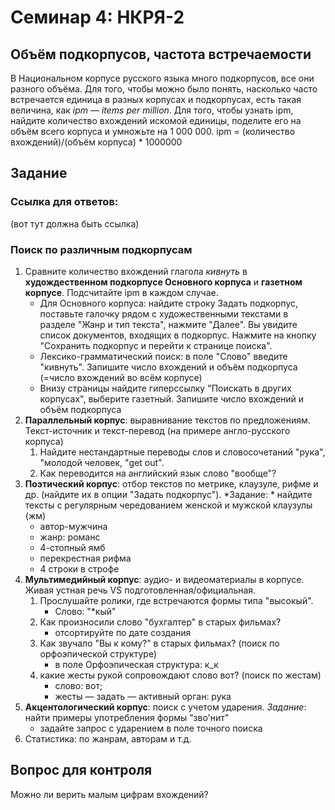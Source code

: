# Семинар 4: НКРЯ-2

## Объём подкорпусов, частота встречаемости
В Национальном корпусе русского языка много подкорпусов, все они разного объёма. Для того, чтобы можно было понять, насколько часто встречается единица в разных корпусах и подкорпусах, есть такая величина, как *ipm — items per million*. Для того, чтобы узнать ipm, найдите количество вхождений искомой единицы, поделите его на объём всего корпуса и умножьте на 1 000 000.
ipm = (количество вхождений)/(объём корпуса) * 1000000

## Задание
### Ссылка для ответов:
(вот тут должна быть ссылка)
### Поиск по различным подкорпусам
1. Сравните количество вхождений глагола *кивнуть* в **худождественном подкорпусе Основного корпуса** и **газетном корпусе**. Подсчитайте ipm в каждом случае.
	* Для Основного корпуса: найдите строку Задать подкорпус, поставьте галочку рядом с художественными текстами в разделе "Жанр и тип текста", нажмите "Далее". Вы увидите список документов, входящих в подкорпус. Нажмите на кнопку "Сохранить подкорпус и перейти к странице поиска".
	* Лексико-грамматический поиск: в поле "Слово" введите "кивнуть". Запишите число вхождений и объём подкорпуса (=число вхождений во всём корпусе)
	* Внизу страницы найдите гиперссылку "Поискать в других корпусах", выберите газетный. Запишите число вхождений и объём подкорпуса
2. **Параллельный корпус**: выравнивание текстов по предложениям. Текст-источник и текст-перевод (на примере англо-русского корпуса)
	1. Найдите нестандартные переводы слов и словосочетаний "рука", "молодой человек, "get out".
	2. Как переводится на английский язык слово "вообще"?
3. **Поэтический корпус**: отбор текстов по метрике, клаузуле, рифме и др. (найдите их в опции "Задать подкорпус"). 
*Задание: * найдите тексты с регулярным чередованием женской и мужской клаузулы (жм)
	* автор-мужчина
	* жанр: романс
	* 4-стопный ямб
	* перекрестная рифма
	* 4 строки в строфе
4. **Мультимедийный корпус**: аудио- и видеоматериалы в корпусе. Живая устная речь VS подготовленная/официальная.
	1. Прослушайте ролики, где встречаются формы типа "высокый".
		* Слово: "*кый"
	2. Как произносили слово "бухгалтер" в старых фильмах?
		* отсортируйте по дате создания
	3. Как звучало "Вы к кому?" в старых фильмах? (поиск по орфоэпической структуре)
		* в поле Орфоэпическая структура: к_к
	4. какие жесты рукой сопровождают слово вот? (поиск по жестам)
		* слово: вот;
		* жесты — задать — активный орган: рука
5. **Акцентологический корпус**: поиск с учетом ударения.
*Задание*: найти примеры употребления формы "зво'нит"
	* задайте запрос с ударением в поле точного поиска
6. Статистика: по жанрам, авторам и т.д.

## Вопрос для контроля
Можно ли верить малым цифрам вхождений?
